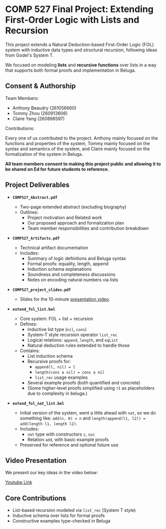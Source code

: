 # COMP 527 Final Project: Extending First-Order Logic with Lists and Recursion

This project extends a Natural Deduction-based First-Order Logic (FOL) system with inductive data types and structural recursion, following ideas from Godel's System T.

We focused on modeling **lists** and **recursive functions** over lists in a way that supports both formal proofs and implementation in Beluga.

## Consent & Authorship

Team Members:
- Anthony Beaudry (261056660)
- Tommy Zhou (260913606)
- Claire Yang (260898597)

Contributions:

Every one of us contributed to the project. Anthony mainly focused on the functions and properties of the system, Tommy mainly focused on the syntax and semantics of the system, and Claire mainly focused on the formalization of the system in Beluga.

**All team members consent to making this project public and allowing it to be shared on Ed for future students to reference.**


## Project Deliverables

- **`COMP527_Abstract.pdf`**
  - Two-page extended abstract (excluding biography)
  - Outlines:
    - Project motivation and Related work
    - Our proposed approach and formalization plan
    - Team member responsibilities and contribution breakdown

- **`COMP527_Artifacts.pdf`**
  - Technical artifact documentation
  - Includes:
    - Summary of logic definitions and Beluga syntax
    - Formal proofs: equality, length, append
    - Induction schema explanations
    - Soundness and completeness discussions
    - Notes on encoding natural numbers via lists

- **`COMP527_project_slides.pdf`**
  - Slides for the 10-minute [presentation video](https://youtu.be/WuVoTgnJytY).

- **`extend_fol_list.bel`**
  - Core system: FOL + list + recursion
  - Defines:
    - Inductive list type (`nil`, `cons`)
    - System-T style recursion operator `list_rec`
    - Logical relations: `append`, `length`, and `eqList`
    - Natural deduction rules extended to handle those
  - Contains:
    - List induction schema
    - Recursive proofs for:
      - `append(l, nil) = l`
      - `length(cons a nil) = cons a nil`
      - `list_rec` usage examples
    - Several example proofs (both quantified and concrete)
    - (Some higher-level proofs simplified using `⊤I` as placeholders due to complexity in beluga.)

- **`extend_fol_nat_list.bel`**
  - Initial version of the system, went a little ahead with `nat`, so we do something like: `add(n, 0) = n` and `length(append(l1, l2)) = add(length l1, length l2)`.
  - Includes:
    - `nat` type with constructors `z`, `suc`
    - Relation `add`, with basic example proofs
  - Preserved for reference and optional future use


## Video Presentation
We present our key ideas in the video below:

[Youtube Link](https://youtu.be/WuVoTgnJytY)


## Core Contributions
- List-based recursion modeled via `list_rec` (System T style)
- Inductive schema over lists for formal proofs
- Constructive examples type-checked in Beluga

